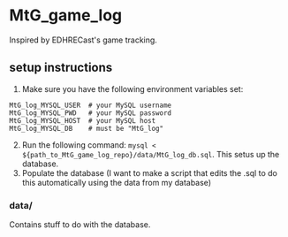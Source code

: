 # MtG_game_log
Inspired by EDHRECast's game tracking.

## setup instructions

1. Make sure you have the following environment variables set:
```
MtG_log_MYSQL_USER  # your MySQL username
MtG_log_MYSQL_PWD   # your MySQL password
MtG_log_MYSQL_HOST  # your MySQL host
MtG_log_MYSQL_DB    # must be "MtG_log"
```
2. Run the following command: `mysql < ${path_to_MtG_game_log_repo}/data/MtG_log_db.sql`. This setus up the database.
3. Populate the database (I want to make a script that edits the .sql to do this automatically using the data from my database)

### data/
Contains stuff to do with the database.
